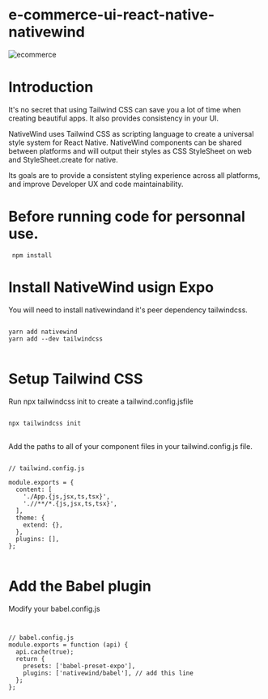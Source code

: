 # e-commerce-ui-react-native-nativewind

![ecommerce](https://user-images.githubusercontent.com/72680556/218602455-25a1e4f7-e2e2-48db-9ada-e4e9f20da545.jpg)

# Introduction

It's no secret that using Tailwind CSS can save you a lot of time when creating beautiful apps. It also provides consistency in your UI.

NativeWind uses Tailwind CSS as scripting language to create a universal style system for React Native. NativeWind components can be shared between platforms and will output their styles as CSS StyleSheet on web and StyleSheet.create for native.

Its goals are to provide a consistent styling experience across all platforms, and improve Developer UX and code maintainability.

# Before running code for personnal use.
<pre>
<code> npm install </code>
</pre>

# Install NativeWind usign Expo
You will need to install nativewindand it's peer dependency tailwindcss.

<pre>
<code> 
yarn add nativewind
yarn add --dev tailwindcss
</code>
</pre>

# Setup Tailwind CSS
Run npx tailwindcss init to create a tailwind.config.jsfile

<pre>
<code> 
npx tailwindcss init
</code>
</pre>

Add the paths to all of your component files in your tailwind.config.js file.

<pre>
<code> 
// tailwind.config.js

module.exports = {
  content: [
    './App.{js,jsx,ts,tsx}',
    './<custom directory>/**/*.{js,jsx,ts,tsx}',
  ],
  theme: {
    extend: {},
  },
  plugins: [],
};
</code>
</pre>


  
# Add the Babel plugin
Modify your babel.config.js

<pre>
<code> 

// babel.config.js
module.exports = function (api) {
  api.cache(true);
  return {
    presets: ['babel-preset-expo'],
    plugins: ['nativewind/babel'], // add this line
  };
};

</code>
</pre>

